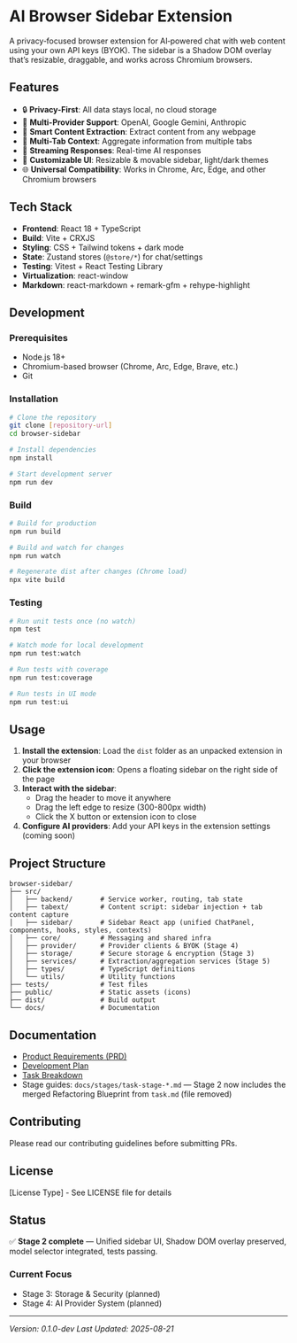 # AI Browser Sidebar Extension

A privacy‑focused browser extension for AI‑powered chat with web content using your own API keys (BYOK). The sidebar is a Shadow DOM overlay that’s resizable, draggable, and works across Chromium browsers.

## Features

- 🔒 **Privacy-First**: All data stays local, no cloud storage
- 🤖 **Multi-Provider Support**: OpenAI, Google Gemini, Anthropic
- 📑 **Smart Content Extraction**: Extract content from any webpage
- 🎯 **Multi-Tab Context**: Aggregate information from multiple tabs
- 💬 **Streaming Responses**: Real-time AI responses
- 🎨 **Customizable UI**: Resizable & movable sidebar, light/dark themes
- 🌐 **Universal Compatibility**: Works in Chrome, Arc, Edge, and other Chromium browsers

## Tech Stack

- **Frontend**: React 18 + TypeScript
- **Build**: Vite + CRXJS
- **Styling**: CSS + Tailwind tokens + dark mode
- **State**: Zustand stores (`@store/*`) for chat/settings
- **Testing**: Vitest + React Testing Library
- **Virtualization**: react-window
- **Markdown**: react-markdown + remark-gfm + rehype-highlight

## Development

### Prerequisites

- Node.js 18+
- Chromium-based browser (Chrome, Arc, Edge, Brave, etc.)
- Git

### Installation

```bash
# Clone the repository
git clone [repository-url]
cd browser-sidebar

# Install dependencies
npm install

# Start development server
npm run dev
```

### Build

```bash
# Build for production
npm run build

# Build and watch for changes
npm run watch

# Regenerate dist after changes (Chrome load)
npx vite build
```

### Testing

```bash
# Run unit tests once (no watch)
npm test

# Watch mode for local development
npm run test:watch

# Run tests with coverage
npm run test:coverage

# Run tests in UI mode
npm run test:ui
```

## Usage

1. **Install the extension**: Load the `dist` folder as an unpacked extension in your browser
2. **Click the extension icon**: Opens a floating sidebar on the right side of the page
3. **Interact with the sidebar**:
   - Drag the header to move it anywhere
   - Drag the left edge to resize (300-800px width)
   - Click the X button or extension icon to close
4. **Configure AI providers**: Add your API keys in the extension settings (coming soon)

## Project Structure

```
browser-sidebar/
├── src/
│   ├── backend/       # Service worker, routing, tab state
│   ├── tabext/        # Content script: sidebar injection + tab content capture
│   ├── sidebar/       # Sidebar React app (unified ChatPanel, components, hooks, styles, contexts)
│   ├── core/          # Messaging and shared infra
│   ├── provider/      # Provider clients & BYOK (Stage 4)
│   ├── storage/       # Secure storage & encryption (Stage 3)
│   ├── services/      # Extraction/aggregation services (Stage 5)
│   ├── types/         # TypeScript definitions
│   └── utils/         # Utility functions
├── tests/             # Test files
├── public/            # Static assets (icons)
├── dist/              # Build output
└── docs/              # Documentation
```

## Documentation

- [Product Requirements (PRD)](./docs/planning/PRD.md)
- [Development Plan](./docs/planning/development-plan.md)
- [Task Breakdown](./docs/planning/task-overview.md)
- Stage guides: `docs/stages/task-stage-*.md` — Stage 2 now includes the merged Refactoring Blueprint from `task.md` (file removed)

## Contributing

Please read our contributing guidelines before submitting PRs.

## License

[License Type] - See LICENSE file for details

## Status

✅ **Stage 2 complete** — Unified sidebar UI, Shadow DOM overlay preserved, model selector integrated, tests passing.

### Current Focus

- Stage 3: Storage & Security (planned)
- Stage 4: AI Provider System (planned)

---

_Version: 0.1.0-dev_
_Last Updated: 2025-08-21_
